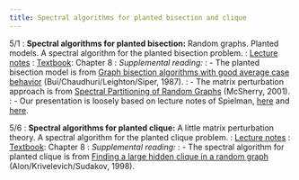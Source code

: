 ```yaml
---
title: Spectral algorithms for planted bisection and clique
---
```


5/1
: **Spectral algorithms for planted bisection:** Random graphs. Planted models. A spectral algorithm for the planted bisection problem.
: [Lecture notes](https://vitercik.github.io/bwca/assets/notes/l9.pdf)
: [Textbook](https://searchworks.stanford.edu/view/13773968): Chapter 8
: *Supplemental reading:*
: - The planted bisection model is from [Graph bisection algorithms with good average case behavior](https://link.springer.com/article/10.1007/BF02579448) (Bui/Chaudhuri/Leighton/Siper, 1987).
: - The matrix perturbation approach is from [Spectral Partitioning of Random Graphs](https://ieeexplore.ieee.org/document/959929) (McSherry, 2001).
: - Our presentation is loosely based on lecture notes of Spielman, [here](https://www.cs.yale.edu/homes/spielman/561/lect21-15.pdf) and [here](https://www.cs.yale.edu/homes/spielman/561/2012/lect21-12.pdf).

5/6
: **Spectral algorithms for planted clique:** A little matrix perturbation theory. A spectral algorithm for the planted clique problem.
: [Lecture notes](https://vitercik.github.io/bwca/assets/notes/l9.pdf)
: [Textbook](https://searchworks.stanford.edu/view/13773968): Chapter 8
: *Supplemental reading:*
: - The spectral algorithm for planted clique is from [Finding a large hidden clique in a random graph](https://www.tau.ac.il/~nogaa/PDFS/clique3.pdf) (Alon/Krivelevich/Sudakov, 1998).
